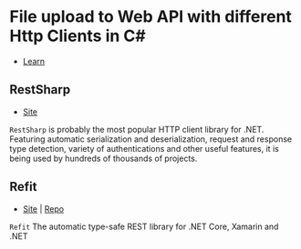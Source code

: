 # File upload to Web API with different Http Clients in C#

- [Learn][link0001]


## RestSharp

- [Site](https://restsharp.dev/)

`RestSharp` is probably the most popular HTTP client library for .NET. Featuring automatic serialization and deserialization, request and response type detection, variety of authentications and other useful features, it is being used by hundreds of thousands of projects.


## Refit

- [Site](https://reactiveui.github.io/refit/) | [Repo](https://github.com/reactiveui/refit)

`Refit` The automatic type-safe REST library for .NET Core, Xamarin and .NET



[link0001]: https://medium.com/@niteshsinghal85/file-upload-to-web-api-with-different-http-clients-in-c-ae123555ef49